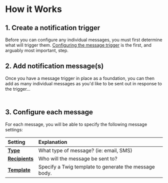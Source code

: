 # How it Works

## 1. Create a notification trigger

Before you can configure any individual messages, you must first determine what will trigger them. [Configuring the message trigger](/how-it-works/create-message-trigger/) is the first, and arguably most important, step.

## 2. Add notification message(s)

Once you have a message trigger in place as a foundation, you can then add as many individual messages as you'd like to be sent out in response to the trigger...

<img class="dropshadow" :src="$withBase('/images/notification-architecture.png')" alt="" style="max-width:500px; margin-top:10px">

## 3. Configure each message

For each message, you will be able to specify the following message settings:

| Setting | Explanation
|:--------|:------------
| [**Type**](/how-it-works/select-message-type/)              | What type of message? (ie: email, SMS)
| [**Recipients**](/how-it-works/specify-message-recipients/) | Who will the message be sent to?
| [**Template**](/how-it-works/specify-twig-template/)        | Specify a Twig template to generate the message body.
